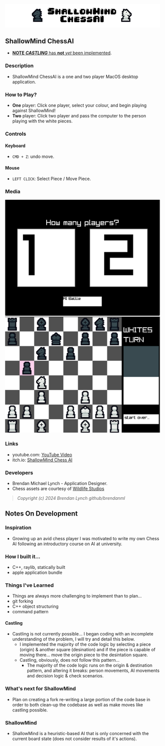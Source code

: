 ![ShallowMind: ChessAI](./Resources/banner.png)

## ShallowMind ChessAI

* [**NOTE** ***CASTLING*** has **not** *yet* been implemented](#castling).

### Description
* ShallowMind ChessAI is a one and two player MacOS desktop application.

### How to Play?
* **One** player: Click one player, select your colour, and begin playing against ShallowMind!
* **Two** player: Click two player and pass the computer to the person playing with the white pieces.

### Controls
#### Keyboard
*  `CMD + Z`: undo move.
#### Mouse
* `LEFT CLICK`: Select Piece / Move Piece.

### Media
![players](./Resources/players.png)
![board](./Resources/board.png)

### Links
 - youtube.com: [YouTube Video](https://www.youtube.com/channel/UCnr_HtDpLTYRbjR-2wZvfKQ)
 - itch.io: [ShallowMind Chess AI](https://badongo.itch.io/shallowmind-chessai)

### Developers
 - Brendan Michael Lynch - Application Designer.
 - Chess assets are courtesy of [Wildlife Studios](https://wildlifestudios.itch.io/chess-set-pixel-art)

> *Copyright (c) 2024 Brendan Lynch github/brendanml*

## Notes On Development

### Inspiration
- Growing up an avid chess player I was motivated to write my own Chess AI following an introductory course on AI at university.

### How I built it...
- C++, raylib, statically built
- apple application bundle

### Things I've Learned
- Things are always more challenging to implement than to plan...
- git forking
- C++ object structuring
- command pattern

#### Castling
* Castling is not currently possible... I began coding with an incomplete understanding of the problem, I will try and detail this below.
  * I implemented the majority of the code logic by selecting a piece (origin) & another square (desination) and if the piece is capable of moving there... move the origin piece to the desintation square.
  * Castling, obviously, does not follow this pattern...
    * The majority of the code logic runs on the origin & destination pattern, and altering it breaks: person movements, AI movements and decision logic & check scenarios.

### What's next for ShallowMind
- Plan on creating a fork re-writing a large portion of the code base in order to both clean-up the codebase as well as make moves like castling possible.

### ShallowMind
- ShallowMind is a heuristic-based AI that is only concerned with the current board state (does not consider results of it's actions).

